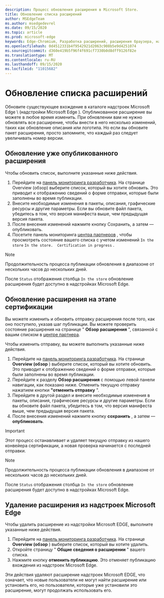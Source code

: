 ```yaml
---
description: Процесс обновления расширения в Microsoft Store.
title: Обновление списка расширений
author: MSEdgeTeam
ms.author: msedgedevrel
ms.date: 09/15/2020
ms.topic: article
ms.prod: microsoft-edge
keywords: Edge-Chromium, Разработка расширений, расширения браузера, надстройки, центр партнера, разработчик
ms.openlocfilehash: 0d4512331b4f9542921d2063c908b5e9d4251074
ms.sourcegitcommit: d360e419b5f96f4f691cf7330b0d8dff9126f82e
ms.translationtype: MT
ms.contentlocale: ru-RU
ms.lasthandoff: 09/15/2020
ms.locfileid: "11015682"
---
```

# Обновление списка расширений  

Обновите существующее вхождение в каталоге надстроек Microsoft Edge \ (надстройки Microsoft Edge \).  Опубликованное расширение вы можете в любое время изменить.  При обновлении вам не нужно обновлять все расширение, чтобы внести в него несколько изменений, таких как обновление описания или логотипа.  Но если вы обновите пакет расширения, просто запомните, что каждый раз следует увеличивать номер версии.  

## Обновление уже опубликованного расширения  

Чтобы обновить список, выполните указанные ниже действия.  

1.  Перейдите на [панель мониторинга разработчика][MicrosoftPartnerCenter].  На странице Overview (обзор) выберите список, который вы хотите обновить.  Это приводит к отображению сведений о форме отправки, которые были заполнены во время публикации.  
1.  Внесите необходимые изменения в пакеты, описания, графические ресурсы и другие параметры.  Если вы обновите файл пакета, убедитесь в том, что версия манифеста выше, чем предыдущая версия пакета.
1.  После внесения изменений нажмите кнопку Сохранить, а затем — опубликовать.
1.  Посетите панель мониторинга [центра партнеров][MicrosoftPartnerCenter] , чтобы просмотреть состояние вашего списка с учетом изменений `In the store` `In the store.  Certification in progress` .  

> [!NOTE]
> Продолжительность процесса публикации обновления в диапазоне от нескольких часов до нескольких дней.  

После `Status` отображения столбца `In the store` обновление расширения будет доступно в надстройках Microsoft Edge.  

## Обновление расширения на этапе сертификации  

Вы можете изменить и обновить отправку расширения после того, как оно поступило, указав шаг публикации.  Вы можете проверить состояние расширения на странице " **Обзор расширения** ", связанной с вашим списком в [центре партнера][MicrosoftPartnerCenter].  

Чтобы изменить отправку, вы можете выполнить указанные ниже действия.  

1.  Перейдите на [панель мониторинга разработчика][MicrosoftPartnerCenter].  На странице **Overview (обзор** ) выберите список, который вы хотите обновить.  Это приводит к отображению сведений о форме отправки, которые были заполнены во время публикации.  
1.  Перейдите к разделу **Обзор расширения** с помощью левой панели навигации, как показано ниже.  Отменить текущую отправку нажатием кнопки **"отменить отправку** ".  
1.  Перейдите в другой раздел и внесите необходимые изменения в пакеты, описания, графические ресурсы и другие параметры.  Если вы обновите файл пакета, убедитесь в том, что версия манифеста выше, чем предыдущая версия пакета.  
1.  После внесения изменений нажмите кнопку **сохранить** , а затем — **опубликовать**.  

> [!IMPORTANT]
> Этот процесс останавливает и удаляет текущую отправку из нашего конвейера сертификации, а новая проверка начинается с последней отправки.  

> [!NOTE]
> Продолжительность процесса публикации обновления в диапазоне от нескольких часов до нескольких дней.  

После `Status` отображения столбца `In the store` обновление расширения будет доступно в надстройках Microsoft Edge.  

## Удаление расширения из надстроек Microsoft Edge  

Чтобы удалить расширение из надстройки Microsoft EDGE, выполните указанные ниже действия.  

1.  Перейдите на [панель мониторинга разработчика][MicrosoftPartnerCenter].  На странице **Overview (обзор** ) выберите список, который вы хотите удалить.  
1.  Откройте страницу " **Общие сведения о расширении** " вашего списка.  
1.  Нажмите кнопку **отменить публикацию**.  Это отменяет публикацию вхождения из надстроек Microsoft Edge.  

Эти действия удаляют расширение надстроек Microsoft EDGE, что означает, что новые пользователи не могут найти расширение или установить его, но пользователи, которые уже установили это расширение, могут продолжать использовать его.  

<!-- image links -->  

<!-- links -->  

[MicrosoftPartnerCenter]: https://partner.microsoft.com/dashboard/microsoftedge/public/login?ref=dd "Центр партнеров"  
